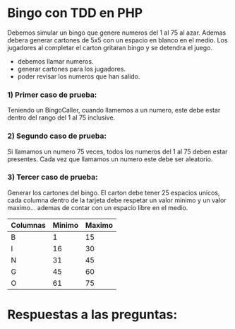 # Bingo con TDD en PHP

Debemos simular un bingo que genere numeros del 1 al 75 al azar. Ademas debera generar cartones de 5x5 con un espacio en blanco en el medio. Los jugadores al completar el carton gritaran bingo y se detendra el juego.

- debemos llamar numeros.
- generar cartones para los jugadores.
- poder revisar los numeros que han salido.

### 1) Primer caso de prueba:
Teniendo un BingoCaller, cuando llamemos a un numero, este debe estar dentro del rango del 1 al 75 inclusive.

### 2) Segundo caso de prueba:
Si llamamos un numero 75 veces, todos los numeros del 1 al 75 deben estar presentes. Cada vez que llamamos un numero este debe ser aleatorio.

### 3) Tercer caso de prueba:
Generar los cartones del bingo. El carton debe tener 25 espacios unicos, cada columna dentro de la tarjeta debe respetar un valor minimo y un valor maximo... ademas de contar con un espacio libre en el medio.

|Columnas| Minimo | Maximo |
| - | -- | -- |
| B |  1 | 15 |
| I | 16 | 30 |
| N | 31 | 45 |
| G | 45 | 60 |
| O | 61 | 75 |


# Respuestas a las preguntas: